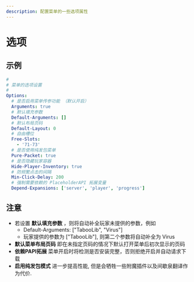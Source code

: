```yaml
---
description: 配置菜单的一些选项属性
---
```


# 选项

## 示例

```yaml
#
# 菜单的选项设置
#
Options:
  # 是否启用菜单传参功能 （默认开启）
  Arguments: true
  # 默认填充参数
  Default-Arguments: []
  # 默认布局页码
  Default-Layout: 0
  # 自由槽位
  Free-Slots:
    - '71-73'
  # 是否使用纯发包菜单
  Pure-Packet: true
  # 是否隐藏玩家容器
  Hide-Player-Inventory: true
  # 防频繁点击的间隔
  Min-Click-Delay: 200
  # 强制需要依赖的 PlaceholderAPI 拓展变量
  Depend-Expansions: ['server', 'player', 'progress']
```

## 注意

* 若设置 **默认填充参数** ，则将自动补全玩家未提供的参数，例如
  * Default-Arguments: \["TabooLib", "Virus"\]
  * 玩家提供的参数为 \["TabooLib"\], 则第二个参数将自动补全为 Virus
* **默认菜单布局页码** 即在未指定页码的情况下默认打开菜单后初次显示的页码
* **依赖PAPI拓展** 菜单开启时将检测是否安装完整，否则拒绝开启并自动请求下载
* **启用纯发包模式** 进一步提高性能, 但是会牺牲一些附魔插件以及间歇泉翻译作为代价.
